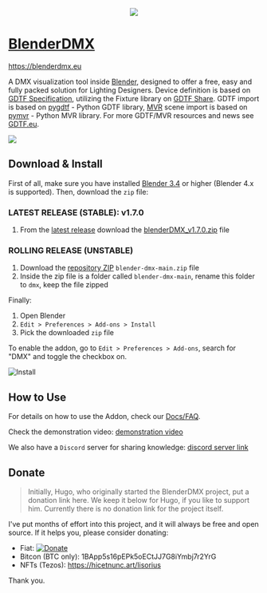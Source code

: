 <p align="center">
  <img src="https://github.com/open-stage/blender-dmx/assets/3680926/c7a8e6c5-786f-4f7b-88f5-374b8cb9e51e" />
</p>

# [BlenderDMX](https://blenderdmx.eu)

https://blenderdmx.eu

A DMX visualization tool inside <a href="https://blender.org">Blender</a>, designed to offer a free, easy and fully packed solution for Lighting Designers. Device definition is based on <a href="https://gdtf-share.com">GDTF Specification</a>, utilizing the Fixture library on <a href="https://gdtf-share.com">GDTF Share</a>. GDTF import is based on <a href="https://github.com/open-stage/python-gdtf">pygdtf</a> - Python GDTF library, <a href="https://gdtf-share.com">MVR</a> scene import is based on <a href="https://github.com/open-stage/python-mvr">pymvr</a> - Python MVR library. For more GDTF/MVR resources and news see <a href="https://gdtf.eu">GDTF.eu</a>.

![](https://i.ibb.co/rvpKYxB/render-eevee-7.png)

## Download & Install

First of all, make sure you have installed [Blender 3.4](https://www.blender.org/download/) or higher (Blender 4.x is supported). Then, download the `zip` file:

### LATEST RELEASE (STABLE): v1.7.0

   1. From the [latest release](https://github.com/open-stage/blender-dmx/releases/latest) download the [blenderDMX_v1.7.0.zip](https://github.com/open-stage/blender-dmx/releases/download/v1.7.0/blenderDMX_v1.7.0.zip) file

### ROLLING RELEASE (UNSTABLE)

   1. Download the [repository ZIP](https://codeload.github.com/open-stage/blender-dmx/zip/refs/heads/main) `blender-dmx-main.zip` file
   2. Inside the zip file is a folder called `blender-dmx-main`, rename this folder to `dmx`, keep the file zipped

Finally:
   1. Open Blender
   2. `Edit > Preferences > Add-ons > Install`
   3. Pick the downloaded `zip` file

To enable the addon, go to `Edit > Preferences > Add-ons`, search for "DMX" and toggle the checkbox on.

![Install](https://i.imgur.com/Q1R0AzP.gif)

## How to Use

For details on how to use the Addon, check our [Docs/FAQ](https://blenderdmx.eu/docs/faq/).

Check the demonstration video:
[demonstration video](https://www.youtube.com/watch?v=uzZQhcqSjS4)

We also have a `Discord` server for sharing knowledge: [discord server link](https://discord.gg/FQVVyc45T9)

## Donate

> Initially, Hugo, who originally started the BlenderDMX project, put a donation link here. We keep it below for Hugo, if you like to support him. Currently there is no donation link for the project itself.

I've put months of effort into this project, and it will always be free and
open source. If it helps you, please consider donating:

- Fiat: [![Donate](https://img.shields.io/badge/Donate-PayPal-green.svg)](https://www.paypal.com/donate/?hosted_button_id=K2DRRKRFE583J)
- Bitcon (BTC only): 1BApp5s16pEPk5oECtJJ7G8iYmbj7r2YrG
- NFTs (Tezos): https://hicetnunc.art/lisorius

Thank you.
